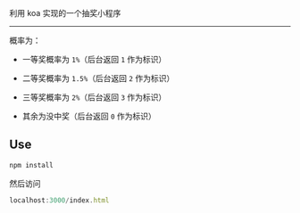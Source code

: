 利用 koa 实现的一个抽奖小程序

----

概率为：

* 一等奖概率为 ```1%```（后台返回 ```1``` 作为标识）

* 二等奖概率为 ```1.5%```（后台返回 ```2``` 作为标识）

* 三等奖概率为 ```2%```（后台返回 ```3``` 作为标识）

* 其余为没中奖（后台返回 ```0``` 作为标识）

## Use

```js
npm install
```

然后访问

```js
localhost:3000/index.html
```
